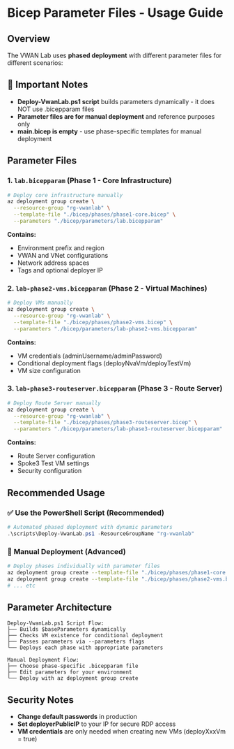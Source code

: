 # Bicep Parameter Files - Usage Guide

## Overview

The VWAN Lab uses **phased deployment** with different parameter files for different scenarios:

## 🚨 Important Notes

- **Deploy-VwanLab.ps1 script** builds parameters dynamically - it does NOT use .bicepparam files
- **Parameter files are for manual deployment** and reference purposes only
- **main.bicep is empty** - use phase-specific templates for manual deployment

## Parameter Files

### 1. `lab.bicepparam` (Phase 1 - Core Infrastructure)
```bash
# Deploy core infrastructure manually
az deployment group create \
  --resource-group "rg-vwanlab" \
  --template-file "./bicep/phases/phase1-core.bicep" \
  --parameters "./bicep/parameters/lab.bicepparam"
```

**Contains:**
- Environment prefix and region
- VWAN and VNet configurations
- Network address spaces
- Tags and optional deployer IP

### 2. `lab-phase2-vms.bicepparam` (Phase 2 - Virtual Machines)
```bash
# Deploy VMs manually
az deployment group create \
  --resource-group "rg-vwanlab" \
  --template-file "./bicep/phases/phase2-vms.bicep" \
  --parameters "./bicep/parameters/lab-phase2-vms.bicepparam"
```

**Contains:**
- VM credentials (adminUsername/adminPassword)
- Conditional deployment flags (deployNvaVm/deployTestVm)
- VM size configuration

### 3. `lab-phase3-routeserver.bicepparam` (Phase 3 - Route Server)
```bash
# Deploy Route Server manually
az deployment group create \
  --resource-group "rg-vwanlab" \
  --template-file "./bicep/phases/phase3-routeserver.bicep" \
  --parameters "./bicep/parameters/lab-phase3-routeserver.bicepparam"
```

**Contains:**
- Route Server configuration
- Spoke3 Test VM settings
- Security configuration

## Recommended Usage

### ✅ **Use the PowerShell Script (Recommended)**
```powershell
# Automated phased deployment with dynamic parameters
.\scripts\Deploy-VwanLab.ps1 -ResourceGroupName "rg-vwanlab"
```

### 🔧 **Manual Deployment (Advanced)**
```bash
# Deploy phases individually with parameter files
az deployment group create --template-file "./bicep/phases/phase1-core.bicep" --parameters "./bicep/parameters/lab.bicepparam"
az deployment group create --template-file "./bicep/phases/phase2-vms.bicep" --parameters "./bicep/parameters/lab-phase2-vms.bicepparam"
# ... etc
```

## Parameter Architecture

```
Deploy-VwanLab.ps1 Script Flow:
├── Builds $baseParameters dynamically
├── Checks VM existence for conditional deployment  
├── Passes parameters via --parameters flags
└── Deploys each phase with appropriate parameters

Manual Deployment Flow:
├── Choose phase-specific .bicepparam file
├── Edit parameters for your environment
└── Deploy with az deployment group create
```

## Security Notes

- **Change default passwords** in production
- **Set deployerPublicIP** to your IP for secure RDP access
- **VM credentials** are only needed when creating new VMs (deployXxxVm = true)
